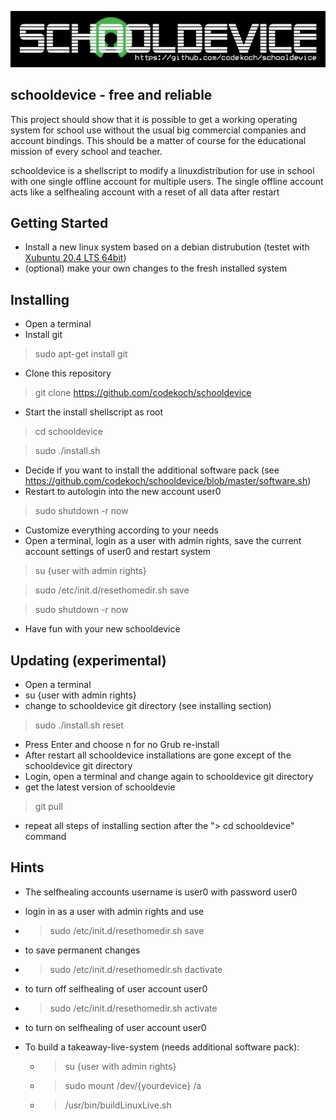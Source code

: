 ![schooldevice](https://github.com/codekoch/schooldevice/blob/master/schooldevice.jpg)
## schooldevice - free and reliable
This project should show that it is possible to get a working operating system for school use without the usual big commercial companies and account bindings. This should be a matter of course for the educational mission of every school and teacher.  

schooldevice is a shellscript to modify a linuxdistribution for use in school with one single offline account for multiple users.
The single offline account acts like a selfhealing account with a reset of all data after restart

## Getting Started
- Install a new linux system based on a debian distrubution (testet with <a href=https://xubuntu.org/>Xubuntu 20.4 LTS 64bit</a>)
- (optional) make your own changes to the fresh installed system
## Installing
- Open a terminal
- Install git
> sudo apt-get install git
- Clone this repository
> git clone https://github.com/codekoch/schooldevice
- Start the install shellscript as root 
> cd schooldevice

> sudo ./install.sh
- Decide if you want to install the additional software pack (see https://github.com/codekoch/schooldevice/blob/master/software.sh)
- Restart to autologin into the new account user0
> sudo shutdown -r now
- Customize everything according to your needs
- Open a terminal, login as a user with admin rights, save the current account settings of user0 and restart system
> su {user with admin rights}

> sudo /etc/init.d/resethomedir.sh save

> sudo shutdown -r now
- Have fun with your new schooldevice 

## Updating (experimental)
- Open a terminal
- su {user with admin rights}
- change to schooldevice git directory (see installing section)
> sudo ./install.sh reset 
- Press Enter and choose n for no Grub re-install 
- After restart all schooldevice installations are gone except of the schooldevice git directory
- Login, open a terminal and change again to schooldevice git directory
- get the latest version of schooldevie

> git pull

- repeat all steps of installing section after the "> cd schooldevice" command 

## Hints
- The selfhealing accounts username is user0 with password user0 
- login in as a user with admin rights and use 

- > sudo /etc/init.d/resethomedir.sh save

- to save permanent changes 

- > sudo /etc/init.d/resethomedir.sh dactivate

- to turn off selfhealing of user account user0

- > sudo /etc/init.d/resethomedir.sh activate

- to turn on selfhealing of user account user0

- To build a takeaway-live-system (needs additional software pack):
    - >su {user with admin rights}
    - >sudo mount /dev/{yourdevice} /a
    - >/usr/bin/buildLinuxLive.sh
